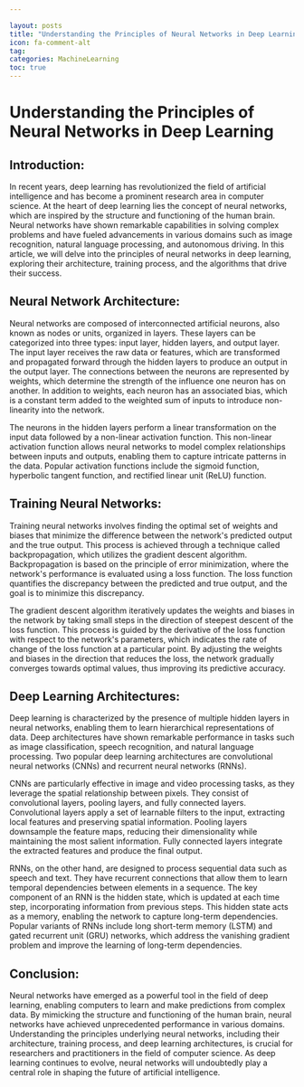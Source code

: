 ```yaml
---

layout: posts
title: "Understanding the Principles of Neural Networks in Deep Learning"
icon: fa-comment-alt
tag:      
categories: MachineLearning
toc: true
---
```




# Understanding the Principles of Neural Networks in Deep Learning

## Introduction:
In recent years, deep learning has revolutionized the field of artificial intelligence and has become a prominent research area in computer science. At the heart of deep learning lies the concept of neural networks, which are inspired by the structure and functioning of the human brain. Neural networks have shown remarkable capabilities in solving complex problems and have fueled advancements in various domains such as image recognition, natural language processing, and autonomous driving. In this article, we will delve into the principles of neural networks in deep learning, exploring their architecture, training process, and the algorithms that drive their success.

## Neural Network Architecture:
Neural networks are composed of interconnected artificial neurons, also known as nodes or units, organized in layers. These layers can be categorized into three types: input layer, hidden layers, and output layer. The input layer receives the raw data or features, which are transformed and propagated forward through the hidden layers to produce an output in the output layer. The connections between the neurons are represented by weights, which determine the strength of the influence one neuron has on another. In addition to weights, each neuron has an associated bias, which is a constant term added to the weighted sum of inputs to introduce non-linearity into the network.

The neurons in the hidden layers perform a linear transformation on the input data followed by a non-linear activation function. This non-linear activation function allows neural networks to model complex relationships between inputs and outputs, enabling them to capture intricate patterns in the data. Popular activation functions include the sigmoid function, hyperbolic tangent function, and rectified linear unit (ReLU) function.

## Training Neural Networks:
Training neural networks involves finding the optimal set of weights and biases that minimize the difference between the network's predicted output and the true output. This process is achieved through a technique called backpropagation, which utilizes the gradient descent algorithm. Backpropagation is based on the principle of error minimization, where the network's performance is evaluated using a loss function. The loss function quantifies the discrepancy between the predicted and true output, and the goal is to minimize this discrepancy.

The gradient descent algorithm iteratively updates the weights and biases in the network by taking small steps in the direction of steepest descent of the loss function. This process is guided by the derivative of the loss function with respect to the network's parameters, which indicates the rate of change of the loss function at a particular point. By adjusting the weights and biases in the direction that reduces the loss, the network gradually converges towards optimal values, thus improving its predictive accuracy.

## Deep Learning Architectures:
Deep learning is characterized by the presence of multiple hidden layers in neural networks, enabling them to learn hierarchical representations of data. Deep architectures have shown remarkable performance in tasks such as image classification, speech recognition, and natural language processing. Two popular deep learning architectures are convolutional neural networks (CNNs) and recurrent neural networks (RNNs).

CNNs are particularly effective in image and video processing tasks, as they leverage the spatial relationship between pixels. They consist of convolutional layers, pooling layers, and fully connected layers. Convolutional layers apply a set of learnable filters to the input, extracting local features and preserving spatial information. Pooling layers downsample the feature maps, reducing their dimensionality while maintaining the most salient information. Fully connected layers integrate the extracted features and produce the final output.

RNNs, on the other hand, are designed to process sequential data such as speech and text. They have recurrent connections that allow them to learn temporal dependencies between elements in a sequence. The key component of an RNN is the hidden state, which is updated at each time step, incorporating information from previous steps. This hidden state acts as a memory, enabling the network to capture long-term dependencies. Popular variants of RNNs include long short-term memory (LSTM) and gated recurrent unit (GRU) networks, which address the vanishing gradient problem and improve the learning of long-term dependencies.

## Conclusion:
Neural networks have emerged as a powerful tool in the field of deep learning, enabling computers to learn and make predictions from complex data. By mimicking the structure and functioning of the human brain, neural networks have achieved unprecedented performance in various domains. Understanding the principles underlying neural networks, including their architecture, training process, and deep learning architectures, is crucial for researchers and practitioners in the field of computer science. As deep learning continues to evolve, neural networks will undoubtedly play a central role in shaping the future of artificial intelligence.